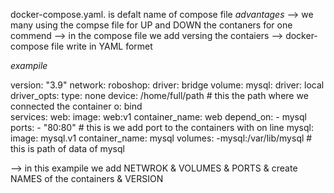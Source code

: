 docker-compose.yaml. is defalt name of compose file 
*advantages*
--> we many using the compse file for UP and DOWN the contaners for one commend
--> in the compose file we add versing the contaiers 
--> docker-compose file write in YAML formet

*exampile*

version: "3.9"
network:
  roboshop:
    driver: bridge
volume:
  mysql:
    driver: local
    driver_opts:
      type: none
      device: /home/full/path   # this the path where we connected the container
      o: bind   
services:
  web:
    image: web:v1 
    container_name: web
    depend_on:
    - mysql
    ports:
    - "80:80"    # this is we add port to the containers with on line 
  mysql:
    image: mysql.v1
    container_name: mysql
    volumes:
    -mysql:/var/lib/mysql  # this is path of data of mysql

--> in this exampile we add NETWROK & VOLUMES & PORTS & create NAMES of the containers & VERSION 

